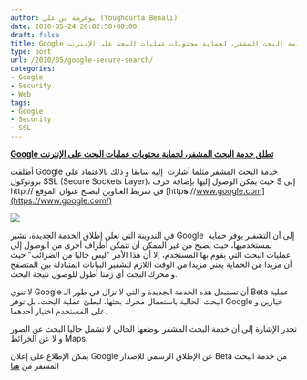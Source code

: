 ```yaml
---
author: يوغرطة بن علي (Youghourta Benali)
date: 2010-05-24 20:02:58+00:00
draft: false
title: Google تطلق خدمة البحث المشفر، لحماية محتويات عمليات البحث على الإنترنت
type: post
url: /2010/05/google-secure-search/
categories:
- Google
- Security
- Web
tags:
- Google
- Security
- SSL
---
```


[**Google تطلق خدمة البحث المشفر، لحماية محتويات عمليات البحث على الإنترنت**](https://www.it-scoop.com/2010/05/google-secure-search/)




أطلقت Google خدمة البحث المشفر مثلما أشارت  إليه سابقا و ذلك بالاعتماد على بروتوكول SSL (Secure Sockets Layer)، حيث يمكن الوصول إليها بإضافة حرف S إلى http:// في شريط العناوين ليصبح عنوان الموقع [http**s**://www.google.com](https://www.google.com/)

[
](https://www.it-scoop.com/wp-content/uploads/2010/05/google_security.jpg)[![](https://2.bp.blogspot.com/_7ZYqYi4xigk/S_bPV7vSOoI/AAAAAAAAGJ4/Zu09Uld5Qr4/s400/ssl+search.png)
](https://www.it-scoop.com/2010/05/google-secure-search/)

في التدوينة التي تعلن إطلاق الخدمة الجديدة، تشير Google  إلى أن التشفير يوفر حماية لمستخدميها، حيث يصبح من غير الممكن أن تتمكن أطراف أخرى من الوصول إلى عمليات البحث التي يقوم بها المستخدم، إلا أن هذا الأمر "ليس خاليا من الضرائب" حيث أن مزيدا من الحماية يعني مزيدا من الوقت اللازم لتشفير البيانات المتبادلة بين المتصفح و محرك البحث أي زمنا أطول للوصول نتيجة البحث.

لا تنوي Google أن تستبدل هذه الخدمة الجديدة و التي لا تزال في طور الـ Beta عملية البحث الحالية باستعمال محرك بحثها، لبطئ عملية البحث، بل توفر Google خيارين و على المستخدم اختيار أحدهما.

تجدر الإشارة إلى أن خدمة البحث المشفر بوضعها الحالي لا تشمل حاليا البحث عن الصور و لا عن الخرائط Maps.

يمكن الإطلاع على إعلان Google عن الإطلاق الرسمي للإصدار Beta من خدمة البحث المشفر من [هنا](http://googleblog.blogspot.com/2010/05/search-more-securely-with-encrypted.html)

